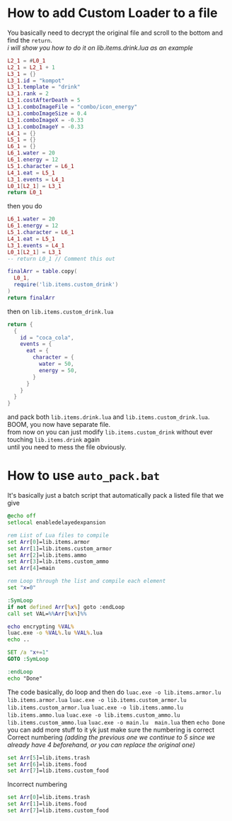 # How to add Custom Loader to a file
You basically need to decrypt the original file and scroll to the bottom and find the `return`.<br>
_i will show you how to do it on lib.items.drink.lua as an example_
```lua
L2_1 = #L0_1
L2_1 = L2_1 + 1
L3_1 = {}
L3_1.id = "kompot"
L3_1.template = "drink"
L3_1.rank = 2
L3_1.costAfterDeath = 5
L3_1.comboImageFile = "combo/icon_energy"
L3_1.comboImageSize = 0.4
L3_1.comboImageX = -0.33
L3_1.comboImageY = -0.33
L4_1 = {}
L5_1 = {}
L6_1 = {}
L6_1.water = 20
L6_1.energy = 12
L5_1.character = L6_1
L4_1.eat = L5_1
L3_1.events = L4_1
L0_1[L2_1] = L3_1
return L0_1
```
then you do 
```lua
L6_1.water = 20
L6_1.energy = 12
L5_1.character = L6_1
L4_1.eat = L5_1
L3_1.events = L4_1
L0_1[L2_1] = L3_1
-- return L0_1 // Comment this out

finalArr = table.copy(
  L0_1,
  require('lib.items.custom_drink')
)
return finalArr
```
then on `lib.items.custom_drink.lua`
```lua
return {
  {
    id = "coca_cola",
    events = {
      eat = {
        character = {
          water = 50,
          energy = 50,
        }
      }
    }
  }
}
```
and pack both `lib.items.drink.lua` and `lib.items.custom_drink.lua`.<br>
BOOM, you now have separate file. <br>
from now on you can just modify `lib.items.custom_drink` without ever touching `lib.items.drink` again<br>
until you need to mess the file obviously.

# How to use `auto_pack.bat`
It's basically just a batch script that automatically pack a listed file that we give
```cmd
@echo off
setlocal enabledelayedexpansion

rem List of Lua files to compile
set Arr[0]=lib.items.armor
set Arr[1]=lib.items.custom_armor
set Arr[2]=lib.items.ammo
set Arr[3]=lib.items.custom_ammo
set Arr[4]=main

rem Loop through the list and compile each element
set "x=0"

:SymLoop
if not defined Arr[%x%] goto :endLoop
call set VAL=%%Arr[%x%]%%

echo encrypting %VAL%
luac.exe -o %VAL%.lu %VAL%.lua
echo ..

SET /a "x+=1"
GOTO :SymLoop

:endLoop
echo "Done"
```
The code basically, do loop and then do
`luac.exe -o lib.items.armor.lu lib.items.armor.lua`
`luac.exe -o lib.items.custom_armor.lu lib.items.custom_armor.lua`
`luac.exe -o lib.items.ammo.lu lib.items.ammo.lua`
`luac.exe -o lib.items.custom_ammo.lu lib.items.custom_ammo.lua`
`luac.exe -o main.lu  main.lua`
then
`echo Done`
you can add more stuff to it yk just make sure the numbering is correct<br>
Correct numbering _(adding the previous one we continue to 5 since we already have 4 beforehand, or you can replace the original one)_
```cmd
set Arr[5]=lib.items.trash
set Arr[6]=lib.items.food
set Arr[7]=lib.items.custom_food
```
Incorrect numbering
```cmd
set Arr[0]=lib.items.trash
set Arr[1]=lib.items.food
set Arr[7]=lib.items.custom_food
```
